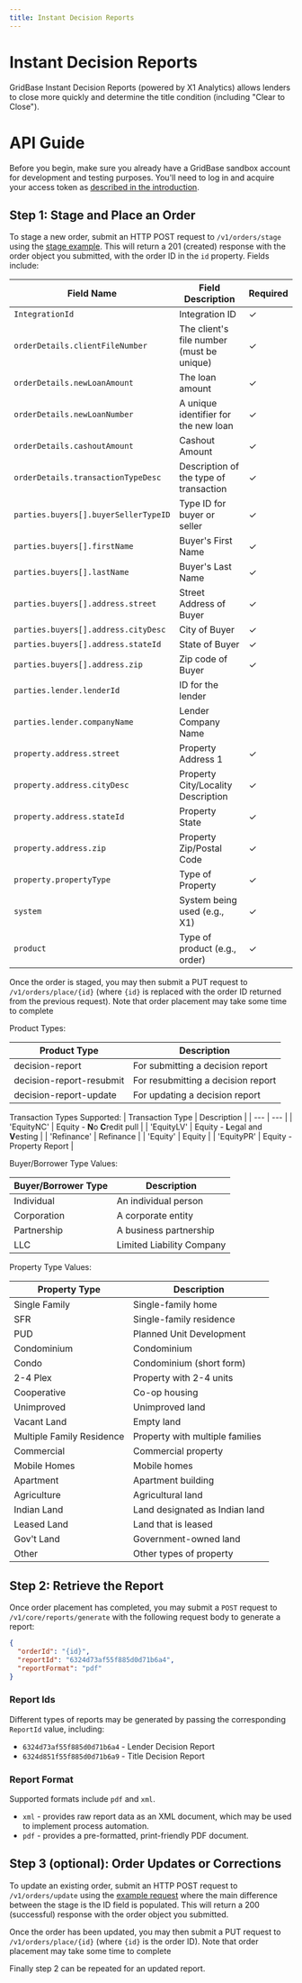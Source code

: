 ```yaml
---
title: Instant Decision Reports
---
```


# Instant Decision Reports

GridBase Instant Decision Reports (powered by X1 Analytics) allows lenders to close more quickly and determine the title condition (including "Clear to Close").

# API Guide

Before you begin, make sure you already have a GridBase sandbox account for development and testing purposes. You'll need to log in and acquire your access token as [described in the introduction](/).

## Step 1: Stage and Place an Order

To stage a new order, submit an HTTP POST request to `/v1/orders/stage` using the [stage example](stage). This will return a 201 (created) response with the order object you submitted, with the order ID in the `id` property. Fields include:

| Field Name                           | Field Description                         | Required |
| ------------------------------------ | ----------------------------------------- | -------- |
| `IntegrationId`                      | Integration ID                            | &check;  |
| `orderDetails.clientFileNumber`      | The client's file number (must be unique) | &check;  |
| `orderDetails.newLoanAmount`         | The loan amount                           | &check;  |
| `orderDetails.newLoanNumber`         | A unique identifier for the new loan      | &check;  |
| `orderDetails.cashoutAmount`         | Cashout Amount                            | &check;  |
| `orderDetails.transactionTypeDesc`   | Description of the type of transaction    | &check;  |
| `parties.buyers[].buyerSellerTypeID` | Type ID for buyer or seller               | &check;  |
| `parties.buyers[].firstName`         | Buyer's First Name                        | &check;  |
| `parties.buyers[].lastName`          | Buyer's Last Name                         | &check;  |
| `parties.buyers[].address.street`    | Street Address of Buyer                   | &check;  |
| `parties.buyers[].address.cityDesc`  | City of Buyer                             | &check;  |
| `parties.buyers[].address.stateId`   | State of Buyer                            | &check;  |
| `parties.buyers[].address.zip`       | Zip code of Buyer                         | &check;  |
| `parties.lender.lenderId`            | ID for the lender                         |          |
| `parties.lender.companyName`         | Lender Company Name                       |          |
| `property.address.street`            | Property Address 1                        | &check;  |
| `property.address.cityDesc`          | Property City/Locality Description        | &check;  |
| `property.address.stateId`           | Property State                            | &check;  |
| `property.address.zip`               | Property Zip/Postal Code                  | &check;  |
| `property.propertyType`              | Type of Property                          | &check;  |
| `system`                             | System being used (e.g., X1)              | &check;  |
| `product`                            | Type of product (e.g., order)             | &check;  |

Once the order is staged, you may then submit a PUT request to `/v1/orders/place/{id}` (where `{id}` is replaced with the order ID returned from the previous request). Note that order placement may take some time to complete

Product Types:

| Product Type             | Description                        |
| ------------------------ | ---------------------------------- |
| decision-report          | For submitting a decision report   |
| decision-report-resubmit | For resubmitting a decision report |
| decision-report-update   | For updating a decision report     |

Transaction Types Supported:
| Transaction Type | Description |
| --- | --- |
| 'EquityNC' | Equity - **N**o **C**redit pull |
| 'EquityLV' | Equity - **L**egal and **V**esting |
| 'Refinance' | Refinance |
| 'Equity' | Equity |
| 'EquityPR' | Equity - Property Report |

Buyer/Borrower Type Values:

| Buyer/Borrower Type | Description               |
| ------------------- | ------------------------- |
| Individual          | An individual person      |
| Corporation         | A corporate entity        |
| Partnership         | A business partnership    |
| LLC                 | Limited Liability Company |

Property Type Values:

| Property Type             | Description                     |
| ------------------------- | ------------------------------- |
| Single Family             | Single-family home              |
| SFR                       | Single-family residence         |
| PUD                       | Planned Unit Development        |
| Condominium               | Condominium                     |
| Condo                     | Condominium (short form)        |
| 2-4 Plex                  | Property with 2-4 units         |
| Cooperative               | Co-op housing                   |
| Unimproved                | Unimproved land                 |
| Vacant Land               | Empty land                      |
| Multiple Family Residence | Property with multiple families |
| Commercial                | Commercial property             |
| Mobile Homes              | Mobile homes                    |
| Apartment                 | Apartment building              |
| Agriculture               | Agricultural land               |
| Indian Land               | Land designated as Indian land  |
| Leased Land               | Land that is leased             |
| Gov't Land                | Government-owned land           |
| Other                     | Other types of property         |

## Step 2: Retrieve the Report

Once order placement has completed, you may submit a `POST` request to `/v1/core/reports/generate` with the following request body to generate a report:

```json
{
  "orderId": "{id}",
  "reportId": "6324d73af55f885d0d71b6a4",
  "reportFormat": "pdf"
}
```

### Report Ids

Different types of reports may be generated by passing the corresponding `ReportId` value, including:

- `6324d73af55f885d0d71b6a4` - Lender Decision Report
- `6324d851f55f885d0d71b6a9` - Title Decision Report

### Report Format

Supported formats include `pdf` and `xml`.

- `xml` - provides raw report data as an XML document, which may be used to implement process automation.
- `pdf` - provides a pre-formatted, print-friendly PDF document.

## Step 3 (optional): Order Updates or Corrections

To update an existing order, submit an HTTP POST request to `/v1/orders/update` using the [example request](update) where the main difference between the stage is the ID field is populated. This will return a 200 (successful) response with the order object you submitted.

Once the order has been updated, you may then submit a PUT request to `/v1/orders/place/{id}` (where `{id}` is the order ID). Note that order placement may take some time to complete

Finally step 2 can be repeated for an updated report.
